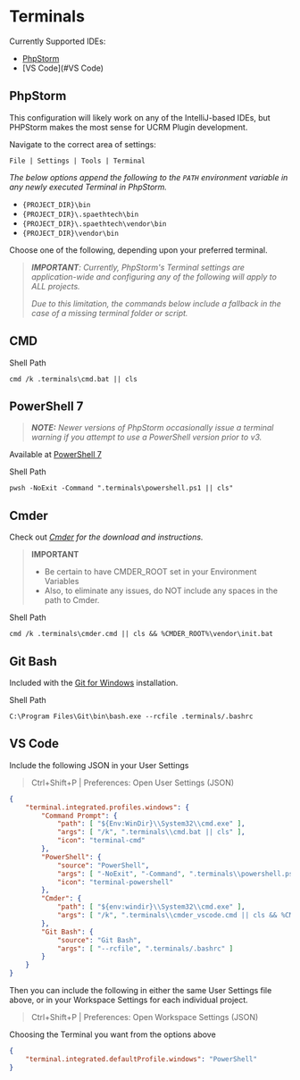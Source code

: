 # Terminals

Currently Supported IDEs:
- [PhpStorm](#PhpStorm)
- [VS Code](#VS Code)

## PhpStorm

This configuration will likely work on any of the IntelliJ-based IDEs, but PHPStorm makes the most sense for UCRM Plugin
development.

Navigate to the correct area of settings:

```
File | Settings | Tools | Terminal
```

_The below options append the following to the `PATH` environment variable in any newly executed Terminal in PhpStorm._
- `{PROJECT_DIR}\bin`
- `{PROJECT_DIR}\.spaethtech\bin`
- `{PROJECT_DIR}\.spaethtech\vendor\bin`
- `{PROJECT_DIR}\vendor\bin`

Choose one of the following, depending upon your preferred terminal.

> _**IMPORTANT**: Currently, PhpStorm's Terminal settings are application-wide and configuring any of the following
> will apply to ALL projects._
>
> _Due to this limitation, the commands below include a fallback in the case of a missing terminal folder or script._

## CMD
Shell Path
```
cmd /k .terminals\cmd.bat || cls
```

## PowerShell 7

> _**NOTE:** Newer versions of PhpStorm occasionally issue a terminal warning if you attempt to use a PowerShell version
> prior to v3._

Available at [PowerShell 7](https://docs.microsoft.com/en-us/powershell/scripting/install/installing-powershell-on-windows?view=powershell-7.2)

Shell Path
```
pwsh -NoExit -Command ".terminals\powershell.ps1 || cls"
```

## Cmder

Check out _[Cmder](https://github.com/cmderdev/cmder) for the download and instructions._

> **IMPORTANT** <br/>
> - Be certain to have CMDER_ROOT set in your Environment Variables
> - Also, to eliminate any issues, do NOT include any spaces in the path to Cmder.

Shell Path
```
cmd /k .terminals\cmder.cmd || cls && %CMDER_ROOT%\vendor\init.bat
```

## Git Bash

Included with the [Git for Windows](https://gitforwindows.org/) installation.

Shell Path
```
C:\Program Files\Git\bin\bash.exe --rcfile .terminals/.bashrc
```

## VS Code

Include the following JSON in your User Settings
> Ctrl+Shift+P | Preferences: Open User Settings (JSON)

```json
{
    "terminal.integrated.profiles.windows": {
        "Command Prompt": {
            "path": [ "${Env:WinDir}\\System32\\cmd.exe" ],
            "args": [ "/k", ".terminals\\cmd.bat || cls" ],
            "icon": "terminal-cmd"
        },
        "PowerShell": {
            "source": "PowerShell",
            "args": [ "-NoExit", "-Command", ".terminals\\powershell.ps1 || cls" ],
            "icon": "terminal-powershell"
        },
        "Cmder": {
            "path": [ "${env:windir}\\System32\\cmd.exe" ],
            "args": [ "/k", ".terminals\\cmder_vscode.cmd || cls && %CMDER_ROOT%\\vendor\\bin\\vscode_init.cmd" ]
        },
        "Git Bash": {
            "source": "Git Bash",
            "args": [ "--rcfile", ".terminals/.bashrc" ]
        }
    }
}
```

Then you can include the following in either the same User Settings file above, or in your Workspace Settings for each individual project.

> Ctrl+Shift+P | Preferences: Open Workspace Settings (JSON)

Choosing the Terminal you want from the options above

```json
{
    "terminal.integrated.defaultProfile.windows": "PowerShell"
}
```
